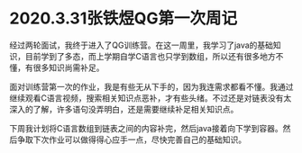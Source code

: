# 2020.3.31张铁煜QG第一次周记

​        经过两轮面试，我终于进入了QG训练营。在这一周里，我学习了java的基础知识，目前学到了多态，而上学期自学C语言也只学到数组，所以还有很多地方不懂，有很多知识尚需补足。

​        面对训练营第一次的作业，我是有些无从下手的，因为我连需求都看不懂。我通过继续观看C语言视频，搜索相关知识点恶补，才有些头绪。不过还是对链表没有太深入的了解，许多语句没弄明白，还是需要继续补足相关知识点。

​        下周我计划将C语言数组到链表之间的内容补完，然后java接着向下学到容器。然后争取下次作业可以做得得心应手一点，尽快完善自己的基础知识。